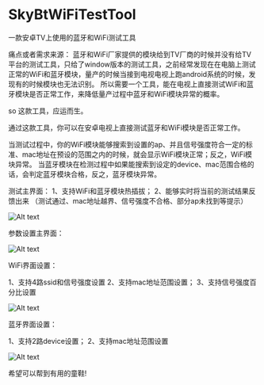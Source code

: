 # SkyBtWiFiTestTool
一款安卓TV上使用的蓝牙和WiFi测试工具

痛点或者需求来源：
蓝牙和WiFi厂家提供的模块给到TV厂商的时候并没有给TV平台的测试工具，只给了window版本的测试工具，之前经常发现在在电脑上测试正常的WiFi和蓝牙模块，量产的时候当接到电视电视上跑android系统的时候，发现有的时候模块也无法识别。
所以需要一个工具，能在电视上直接测试WiFi和蓝牙模块是否正常工作，来降低量产过程中蓝牙和WiFi模块异常的概率。

so 这款工具，应运而生。

通过这款工具，你可以在安卓电视上直接测试蓝牙和WiFi模块是否正常工作。

当测试过程中，你的WiFi模块能够搜索到设置的ap、并且信号强度符合一定的标准、mac地址在预设的范围之内的时候，就会显示WiFi模块正常；反之，WiFi模块异常。
当蓝牙模块在检测过程中如果能搜索到设定的device、mac范围合格的话，会判定蓝牙模块合格，反之，蓝牙模块异常。


测试主界面：
1、支持WiFi和蓝牙模块热插拔；
2、能够实时将当前的测试结果反馈出来
（测试通过、mac地址越界、信号强度不合格、部分ap未找到等提示）

![Alt text](https://github.com/wenkai520/SkyBtWiFiTestTool/blob/master/picture/detectView.png)


参数设置主界面：

![Alt text](https://github.com/wenkai520/SkyBtWiFiTestTool/blob/master/picture/mainSetting.png)

WiFi界面设置：

1、支持4路ssid和信号强度设置
2、支持mac地址范围设置；
3、支持信号强度百分比设置

![Alt text](https://github.com/wenkai520/SkyBtWiFiTestTool/blob/master/picture/wifiSetting.png)

蓝牙界面设置：

1、支持2路device设置；
2、支持mac地址范围设置

![Alt text](https://github.com/wenkai520/SkyBtWiFiTestTool/blob/master/picture/btSetting.png)

希望可以帮到有用的童鞋!
